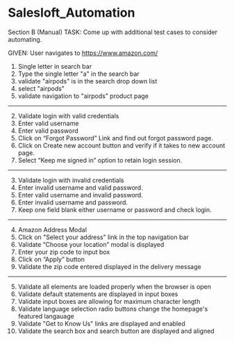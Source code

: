 # Salesloft_Automation

Section B (Manual)
TASK: Come up with additional test cases to consider automating. 

GIVEN: User navigates to https://www.amazon.com/

1. Single letter in search bar  
  1. Type the single letter "a" in the search bar 
  2. validate "airpods" is in the search drop down list 
  3. select "airpods"
  4. validate navigation to "airpods" product page
  **********************************************

2. Validate login with valid credentials 
  1. Enter valid username
  2. Enter valid password
  3. Click on “Forgot Password” Link and find out forgot password page.
  4. Click on Create new account button and verify if it takes to new account page.
  5. Select “Keep me signed in” option to retain login session.
  *************************************************

3. Validate login with invalid credentials 
  1. Enter invalid username and valid password.
  2. Enter valid username and invalid password.
  3. Enter invalid username and password.
  4. Keep one field blank either username or password and check login.
  ****************************************************************

 

4. Amazon Address Modal
  1. Click on "Select your address" link in the top navigation bar
  2. Validate “Choose your location” modal is displayed
  3. Enter your zip code to input box
  4. Click on “Apply” button
  5. Validate the zip code entered displayed in the delivery message
  
 *************************************************************************
  
5. Validate all elements are loaded properly when the browser is open
6. Validate default statements are displayed in input boxes
7. Validate input boxes are allowing for maximum character length
8. Validate language selection radio buttons change the homepage's featured langauage 
9. Validate "Get to Know Us" links are displayed and enabled
10. Validate the search box and search button are displayed and aligned
   








